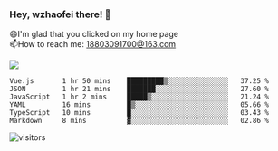 ### Hey, wzhaofei there! 👋

😄I'm glad that you clicked on my home page<br>
📫How to reach me: 18803091700@163.com<br>

![](https://github-readme-stats.vercel.app/api?username=wzhaofei&show_icons=true)

<!--START_SECTION:waka-->

```text
Vue.js       1 hr 50 mins    █████████▒░░░░░░░░░░░░░░░   37.25 %
JSON         1 hr 21 mins    ███████░░░░░░░░░░░░░░░░░░   27.60 %
JavaScript   1 hr 2 mins     █████▒░░░░░░░░░░░░░░░░░░░   21.24 %
YAML         16 mins         █▒░░░░░░░░░░░░░░░░░░░░░░░   05.66 %
TypeScript   10 mins         █░░░░░░░░░░░░░░░░░░░░░░░░   03.43 %
Markdown     8 mins          ▓░░░░░░░░░░░░░░░░░░░░░░░░   02.86 %
```

<!--END_SECTION:waka-->

![visitors](https://visitor-badge.glitch.me/badge?page_id=wzhaofei)


<!--
**wzhaofei/wzhaofei** is a ✨ _special_ ✨ repository because its `README.md` (this file) appears on your GitHub profile.

[<img align="right" width="50%" src="https://github-readme-stats.vercel.app/api?username=wzhaofei&show_icons=true">](https://metrics.lecoq.io/wzhaofei#gh-light-mode-only)

Here are some ideas to get you started:

- 🔭 I’m currently working on ...
- 🌱 I’m currently learning ...
- 👯 I’m looking to collaborate on ...
- 🤔 I’m looking for help with ...
- 💬 Ask me about ...
- 📫 How to reach me: ...
- 😄 Pronouns: ...
- ⚡ Fun fact: ...
-->
